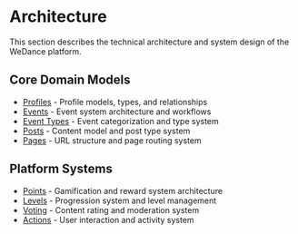 # Architecture

This section describes the technical architecture and system design of the WeDance platform.

## Core Domain Models

- [Profiles](/architecture/profiles) - Profile models, types, and relationships
- [Events](/architecture/events) - Event system architecture and workflows
- [Event Types](/architecture/event-types) - Event categorization and type system
- [Posts](/architecture/posts) - Content model and post type system
- [Pages](/architecture/pages) - URL structure and page routing system

## Platform Systems

- [Points](/architecture/points) - Gamification and reward system architecture
- [Levels](/architecture/levels) - Progression system and level management
- [Voting](/architecture/voting) - Content rating and moderation system
- [Actions](/architecture/actions) - User interaction and activity system
